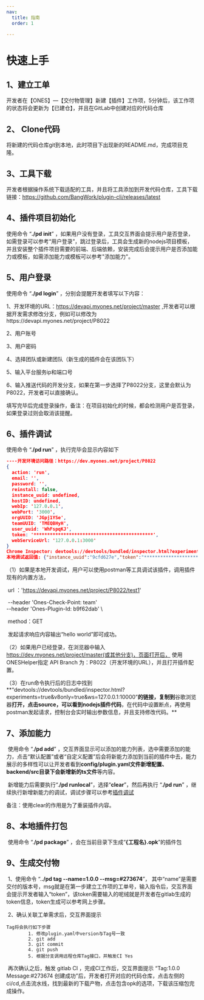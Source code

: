 ```yaml
---
nav:
  title: 指南
  order: 1

---
```




# 快速上手

## 1、建立工单

开发者在【ONES】—【交付物管理】新建【插件】工作项，5分钟后，该工作项的状态将会更新为【已建仓】，并且在GitLab中创建对应的代码仓库



## 2、 Clone代码

将新建的代码仓库git到本地，此时项目下出现新的README.md，完成项目克隆。



## 3、工具下载

开发者根据操作系统下载适配的工具，并且将工具添加到开发代码仓库，工具下载链接：https://github.com/BangWork/plugin-cli/releases/latest



## 4、插件项目初始化

使用命令 “**./pd init**” ，如果用户没有登录，工具交互界面会提示用户是否登录，如需登录可以参考“用户登录”，跳过登录后，工具会生成新的nodejs项目模板，并且安装整个插件项目需要的前端、后端依赖，安装完成后会提示用户是否添加能力或模板，如需添加能力或模板可以参考"添加能力"。



## 5、用户登录

使用命令 “**./pd login**” ，分别会提醒开发者填写以下内容：

1、开发环境的URL：https://devapi.myones.net/project/master ,开发者可以根据开发需求修改分支，例如可以修改为https://devapi.myones.net/project/P8022

2、用户账号

3、用户密码

4、选择团队或新建团队（新生成的插件会在该团队下）

5、输入平台服务ip和端口号

6、输入推送代码的开发分支，如果在第一步选择了P8022分支，这里会默认为P8022，开发者可以直接确认。

填写完毕后完成登录操作，备注：在项目初始化的时候，都会检测用户是否登录，如果登录过则会取消该提醒。



## <span id="debug">6、插件调试</span>

使用命令 “.**/pd run**” ，执行完毕会显示内容如下

```json
----开发环境访问路径：https://dev.myones.net/project/P8022
{
  action: 'run',
  email: '',
  password: '',
  reinstall: false,
  instance_uuid: undefined,
  hostID: undefined,
  webIp: '127.0.0.1',
  webPort: '3000',
  orgUUID: 'JGpj1YSe',
  teamUUID: 'TMEQBHyH',
  user_uuid: 'WhFspqKJ',
  token: '********************************************',
  webServiceUrl: '127.0.0.1:3000'
}
Chrome Inspector: devtools://devtools/bundled/inspector.html?experiments=true&v8only=true&ws=127.0.0.1:10000
本地调试返回值: {"instance_uuid":"9cfd627e","token":"********************************************","user_uuid":"WhFspqKJ"}
```

（1）如果是本地开发调试，用户可以使用postman等工具调试该插件，调用插件现有的内置方法，

​	   url ：'https://devapi.myones.net/project/P8022/test1' 

​	   --header 'Ones-Check-Point: team' \
​	   --header 'Ones-Plugin-Id: b9f62dab' \

​	    method：GET

​    发起请求响应内容输出“hello world”即可成功。



（2）如果用户已经登录，在浏览器中输入 https://dev.myones.net/project/master(或其他分支)，页面打开后， 使用ONESHelper指定 API Branch 为：P8022（开发环境的URL），并且打开插件配置。

（3）在run命令执行后的日志中找到**“devtools://devtools/bundled/inspector.html?experiments=true&v8only=true&ws=127.0.0.1:10000”**的链接，复制到**谷歌浏览器**打开，点击source，可以看到nodejs插件代码**，在代码中设置断点，再使用postman发起请求，控制台会实时输出参数信息，并且支持修改代码。**



## 7、添加能力

​       使用命令 “.**/pd add**” ，交互界面显示可以添加的能力列表，选中需要添加的能力，点击“默认配置”或者“自定义配置”后会将新能力添加到当前的插件中去，能力展示的多样性可以让开发者看到**config/plugin.yaml文件新增配置、backend/src目录下会新增新的ts文件**等内容。

​        新增能力后需要执行“.**/pd runlocal**”，选择“**clear**”，然后再执行 “.**/pd run**” ，继续执行新增新能力的调试，调试步骤可以参考<a href="debug">插件调试</a>

备注：使用clear的作用是为了重装插件内容。



## 8、本地插件打包

​        使用命令 “.**/pd package**” ，会在当前目录下生成“**{工程名}.opk**”的插件包



## 9、生成交付物

​        1、使用命令 “.**./pd tag --name=1.0.0 --msg=#273674**”，  其中“name”是需要交付的版本号，msg就是在第一步建立工作项的工单号，输入指令后，交互界面会提示开发者输入“token”，该token需要输入的呢绒就是开发者在gitlab生成的token信息，token生成可以参考网上步骤。

​        2、确认关联工单需求后，交互界面提示

```properties
Tag将会执行如下步骤
        1. 修改plugin.yaml中version与Tag号一致
        2. git add
        3. git commit
        4. git push
        5. 根据分支调用远程仓库Tag接口，并触发CI Yes
```

​        再次确认之后，触发 gitlab CI ，完成CI工作后，交互界面提示 “Tag:1.0.0 Message:#273674 创建成功”后，开发者打开对应的代码仓库，点击左侧的ci/cd,点击流水线，找到最新的下载产物，点击包含opk的选项，下载该压缩包完成操作。













